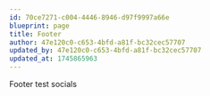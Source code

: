 ```yaml
---
id: 70ce7271-c004-4446-8946-d97f9997a66e
blueprint: page
title: Footer
author: 47e120c0-c653-4bfd-a81f-bc32cec57707
updated_by: 47e120c0-c653-4bfd-a81f-bc32cec57707
updated_at: 1745865963
---
```

Footer
test
socials
